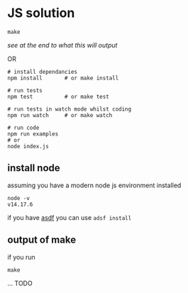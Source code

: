 # JS solution

```
make
```

_see at the end to what this will output_

OR

```
# install dependancies
npm install       # or make install

# run tests
npm test          # or make test

# run tests in watch mode whilst coding
npm run watch     # or make watch

# run code
npm run examples
# or
node index.js
```

## install node

assuming you have a modern node js environment installed 

```
node -v
v14.17.6
```

if you have [asdf](https://asdf-vm.com/) you can use `adsf install`

## output of make

if you run

```
make
```

... TODO

